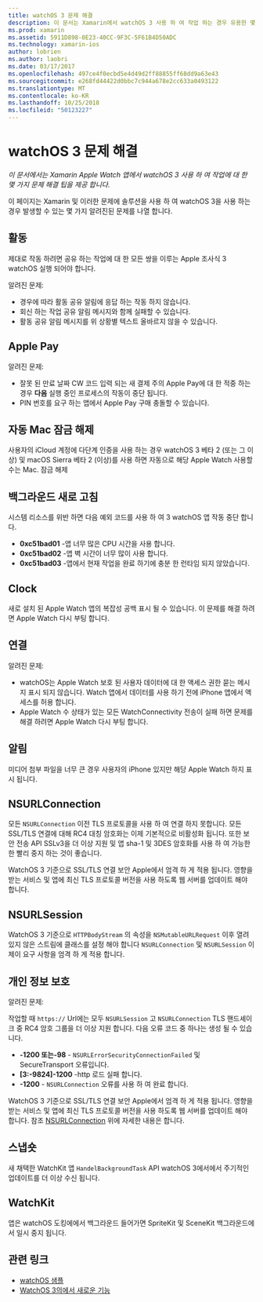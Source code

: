 ```yaml
---
title: watchOS 3 문제 해결
description: 이 문서는 Xamarin에서 watchOS 3 사용 하 여 작업 하는 경우 유용한 몇 가지 문제 해결 팁을 제공 합니다. 팁 활동, Apple Pay, 백그라운드 새로 고침, NSURLConnection, 개인 정보 보호 및 더 관련이 있습니다.
ms.prod: xamarin
ms.assetid: 5911D898-0E23-40CC-9F3C-5F61B4D50ADC
ms.technology: xamarin-ios
author: lobrien
ms.author: laobri
ms.date: 03/17/2017
ms.openlocfilehash: 497ce4f0ecbd5e4d49d2ff88855ff68dd9a63e43
ms.sourcegitcommit: e268fd44422d0bbc7c944a678e2cc633a0493122
ms.translationtype: MT
ms.contentlocale: ko-KR
ms.lasthandoff: 10/25/2018
ms.locfileid: "50123227"
---
```

# <a name="watchos-3-troubleshooting"></a>watchOS 3 문제 해결

_이 문서에서는 Xamarin Apple Watch 앱에서 watchOS 3 사용 하 여 작업에 대 한 몇 가지 문제 해결 팁을 제공 합니다._

이 페이지는 Xamarin 및 이러한 문제에 솔루션을 사용 하 여 watchOS 3을 사용 하는 경우 발생할 수 있는 몇 가지 알려진된 문제를 나열 합니다.

## <a name="activities"></a>활동

제대로 작동 하려면 공유 하는 작업에 대 한 모든 쌍을 이루는 Apple 조사식 3 watchOS 실행 되어야 합니다.

알려진 문제:

- 경우에 따라 활동 공유 알림에 응답 하는 작동 하지 않습니다.
- 회신 하는 작업 공유 알림 메시지와 함께 실패할 수 있습니다.
- 활동 공유 알림 메시지를 위 상황별 텍스트 올바르지 않을 수 있습니다.

## <a name="apple-pay"></a>Apple Pay

알려진 문제:

- 잘못 된 만료 날짜 CW 코드 입력 되는 새 결제 주의 Apple Pay에 대 한 적중 하는 경우 **다음** 실행 중인 프로세스의 작동이 중단 됩니다.
- PIN 번호를 요구 하는 앱에서 Apple Pay 구매 충돌할 수 있습니다.

## <a name="auto-mac-unlock"></a>자동 Mac 잠금 해제

사용자의 iCloud 계정에 다단계 인증을 사용 하는 경우 watchOS 3 베타 2 (또는 그 이상) 및 macOS Sierra 베타 2 (이상)를 사용 하면 자동으로 해당 Apple Watch 사용할 수는 Mac. 잠금 해제

## <a name="background-refresh"></a>백그라운드 새로 고침

시스템 리소스를 위반 하면 다음 예외 코드를 사용 하 여 3 watchOS 앱 작동 중단 합니다.

- **0xc51bad01** -앱 너무 많은 CPU 시간을 사용 합니다.
- **0xc51bad02** -앱 벽 시간이 너무 많이 사용 합니다.
- **0xc51bad03** -앱에서 현재 작업을 완료 하기에 충분 한 런타임 되지 않았습니다.

## <a name="clock"></a>Clock

새로 설치 된 Apple Watch 앱의 복잡성 공백 표시 될 수 있습니다. 이 문제를 해결 하려면 Apple Watch 다시 부팅 합니다.

## <a name="connectivity"></a>연결

알려진 문제:

- watchOS는 Apple Watch 보호 된 사용자 데이터에 대 한 액세스 권한 묻는 메시지 표시 되지 않습니다. Watch 앱에서 데이터를 사용 하기 전에 iPhone 앱에서 액세스를 허용 합니다.
- Apple Watch 수 상태가 있는 모든 WatchConnectivity 전송이 실패 하면 문제를 해결 하려면 Apple Watch 다시 부팅 합니다.

## <a name="notifications"></a>알림

미디어 첨부 파일을 너무 큰 경우 사용자의 iPhone 있지만 해당 Apple Watch 하지 표시 됩니다.

## <a name="nsurlconnection"></a>NSURLConnection

모든 `NSURLConnection` 이전 TLS 프로토콜을 사용 하 여 연결 하지 못합니다. 모든 SSL/TLS 연결에 대해 RC4 대칭 암호화는 이제 기본적으로 비활성화 됩니다. 또한 보안 전송 API SSLv3을 더 이상 지원 및 앱 sha-1 및 3DES 암호화를 사용 하 여 가능한 한 빨리 중지 하는 것이 좋습니다.

WatchOS 3 기준으로 SSL/TLS 연결 보안 Apple에서 엄격 하 게 적용 됩니다. 영향을 받는 서비스 및 앱에 최신 TLS 프로토콜 버전을 사용 하도록 웹 서버를 업데이트 해야 합니다.

## <a name="nsurlsession"></a>NSURLSession

WatchOS 3 기준으로 `HTTPBodyStream` 의 속성을 `NSMutableURLRequest` 이후 열려 있지 않은 스트림에 클래스를 설정 해야 합니다 `NSURLConnection` 및 `NSURLSession` 이제이 요구 사항을 엄격 하 게 적용 합니다.

## <a name="privacy"></a>개인 정보 보호

알려진 문제:

작업할 때 `https://` Url에는 모두 `NSURLSession` 고 `NSURLConnection` TLS 핸드셰이크 중 RC4 암호 그룹을 더 이상 지원 합니다. 다음 오류 코드 중 하나는 생성 될 수 있습니다.

- **-1200 또는-98** - `NSURLErrorSecurityConnectionFailed` 및 SecureTransport 오류입니다.
- **[3:-9824]-1200** -http 로드 실패 합니다.
- **-1200**  -  `NSURLConnection` 오류를 사용 하 여 완료 합니다.

WatchOS 3 기준으로 SSL/TLS 연결 보안 Apple에서 엄격 하 게 적용 됩니다. 영향을 받는 서비스 및 앱에 최신 TLS 프로토콜 버전을 사용 하도록 웹 서버를 업데이트 해야 합니다. 참조 [NSURLConnection](#NSURLConnection) 위에 자세한 내용은 합니다.

## <a name="snapshots"></a>스냅숏

새 채택한 WatchKit 앱 `HandelBackgroundTask` API watchOS 3에서에서 주기적인 업데이트를 더 이상 수신 됩니다. 

## <a name="watchkit"></a>WatchKit

앱은 watchOS 도킹에에서 백그라운드 들어가면 SpriteKit 및 SceneKit 백그라운드에서 일시 중지 됩니다.

## <a name="related-links"></a>관련 링크

- [watchOS 샘플](https://developer.xamarin.com/samples/watchos/all/)
- [WatchOS 3의에서 새로운 기능](https://developer.apple.com/library/prerelease/content/releasenotes/General/WhatsNewInwatchOS/Articles/watchOS3.html#//apple_ref/doc/uid/TP40017085-SW1)
